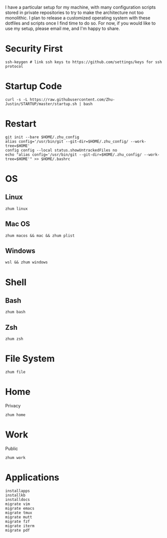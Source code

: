I have a particular setup for my machine, with many configuration scripts stored in private repositories to try to make the architecture not too monolithic. I plan to release a customized operating system with these dotfiles and scripts once I find time to do so. For now, if you would like to use my setup, please email me, and I'm happy to share.

# Security First
```
ssh-keygen # link ssh keys to https://github.com/settings/keys for ssh protocol
```

# Startup Code
```
curl -s -L https://raw.githubusercontent.com/Zhu-Justin/STARTUP/master/startup.sh | bash
```

# Restart
```
git init --bare $HOME/.zhu_config
alias config='/usr/bin/git --git-dir=$HOME/.zhu_config/ --work-tree=$HOME'
config config --local status.showUntrackedFiles no
echo "alias config='/usr/bin/git --git-dir=$HOME/.zhu_config/ --work-tree=$HOME'" >> $HOME/.bashrc
```

# OS
## Linux
```
zhum linux
```
## Mac OS
```
zhum macos && mac && zhum plist
```
## Windows
```
wsl && zhum windows
```
# Shell
## Bash
```
zhum bash
```
## Zsh
```
zhum zsh
```
# File System
```
zhum file
```
# Home
Privacy
```
zhum home
```
# Work
Public
```
zhum work
```
# Applications
```
installapps
installkb
installdocs
migrate vim
migrate emacs
migrate tmux
migrate mutt
migrate fzf
migrate iterm
migrate pdf
```
